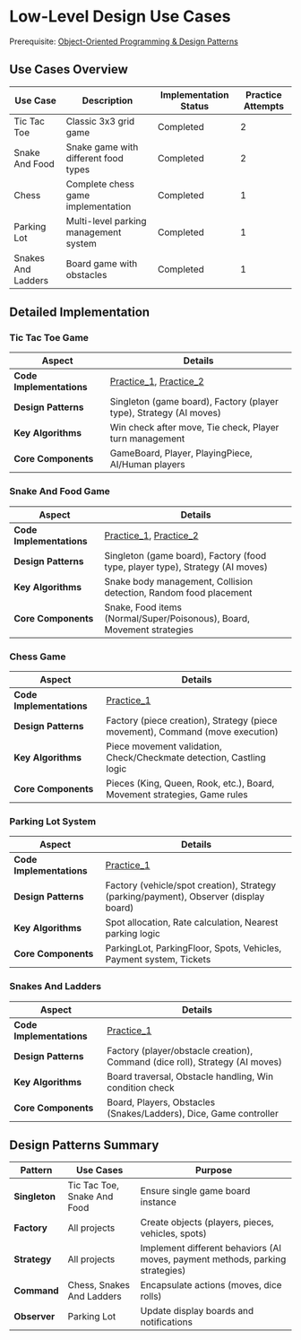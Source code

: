 # Low-Level Design Use Cases

Prerequisite: [Object-Oriented Programming & Design Patterns](https://github.com/karan-shergill/oops101)

## Use Cases Overview

| Use Case | Description | Implementation Status | Practice Attempts |
|----------|-------------|---------------------|------------------|
| Tic Tac Toe | Classic 3x3 grid game | Completed | 2 |
| Snake And Food | Snake game with different food types | Completed | 2 |
| Chess | Complete chess game implementation | Completed | 1 |
| Parking Lot | Multi-level parking management system | Completed | 1 |
| Snakes And Ladders | Board game with obstacles | Completed | 1 |

## Detailed Implementation

### Tic Tac Toe Game

| Aspect | Details |
|--------|---------|
| **Code Implementations** | [Practice_1](https://github.com/karan-shergill/lld101/tree/main/LLD_TicTacToe), [Practice_2](https://github.com/karan-shergill/lld101/tree/main/practice/LLD_TicTacToe_14july2025) |
| **Design Patterns** | Singleton (game board), Factory (player type), Strategy (AI moves) |
| **Key Algorithms** | Win check after move, Tie check, Player turn management |
| **Core Components** | GameBoard, Player, PlayingPiece, AI/Human players |

### Snake And Food Game

| Aspect | Details |
|--------|---------|
| **Code Implementations** | [Practice_1](https://github.com/karan-shergill/lld101/tree/main/LLD_SnakeAndFood), [Practice_2](https://github.com/karan-shergill/lld101/tree/main/practice/LLD_SnakeAndFood_15July2025) |
| **Design Patterns** | Singleton (game board), Factory (food type, player type), Strategy (AI moves) |
| **Key Algorithms** | Snake body management, Collision detection, Random food placement |
| **Core Components** | Snake, Food items (Normal/Super/Poisonous), Board, Movement strategies |

### Chess Game

| Aspect | Details |
|--------|---------|
| **Code Implementations** | [Practice_1](https://github.com/karan-shergill/lld101/tree/main/LLD_Chess) |
| **Design Patterns** | Factory (piece creation), Strategy (piece movement), Command (move execution) |
| **Key Algorithms** | Piece movement validation, Check/Checkmate detection, Castling logic |
| **Core Components** | Pieces (King, Queen, Rook, etc.), Board, Movement strategies, Game rules |

### Parking Lot System

| Aspect | Details |
|--------|---------|
| **Code Implementations** | [Practice_1](https://github.com/karan-shergill/lld101/tree/main/LLD_ParkingLot) |
| **Design Patterns** | Factory (vehicle/spot creation), Strategy (parking/payment), Observer (display board) |
| **Key Algorithms** | Spot allocation, Rate calculation, Nearest parking logic |
| **Core Components** | ParkingLot, ParkingFloor, Spots, Vehicles, Payment system, Tickets |

### Snakes And Ladders

| Aspect | Details |
|--------|---------|
| **Code Implementations** | [Practice_1](https://github.com/karan-shergill/lld101/tree/main/LLD_SnakesAndLadders) |
| **Design Patterns** | Factory (player/obstacle creation), Command (dice roll), Strategy (AI moves) |
| **Key Algorithms** | Board traversal, Obstacle handling, Win condition check |
| **Core Components** | Board, Players, Obstacles (Snakes/Ladders), Dice, Game controller |

## Design Patterns Summary

| Pattern | Use Cases | Purpose |
|---------|-----------|---------|
| **Singleton** | Tic Tac Toe, Snake And Food | Ensure single game board instance |
| **Factory** | All projects | Create objects (players, pieces, vehicles, spots) |
| **Strategy** | All projects | Implement different behaviors (AI moves, payment methods, parking strategies) |
| **Command** | Chess, Snakes And Ladders | Encapsulate actions (moves, dice rolls) |
| **Observer** | Parking Lot | Update display boards and notifications |
